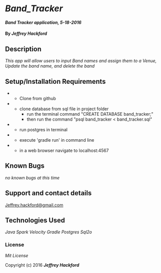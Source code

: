 # _Band_Tracker_

#### _Band Tracker application, 5-18-2016_

#### By _**Jeffrey Hackford**_

## Description

_This app will allow users to input Band names and assign them to a Venue, Update the band name, and delete the band_

## Setup/Installation Requirements

* - Clone from github
* - clone database from sql file in project folder
    - run the terminal command "CREATE DATABASE band_tracker;"
    - then run the command "psql band_tracker < band_tracker.sql"
* - run postgres in terminal
* - execute 'gradle run' in command line
* - in a web browser navigate to localhost:4567

## Known Bugs

_no known bugs at this time_

## Support and contact details

Jeffrey.hackford@gmail.com

## Technologies Used

_Java_
_Spark_
_Velocity_
_Gradle_
_Postgres_
_Sql2o_

### License

*Mit License*

Copyright (c) 2016 **_Jeffrey Hackford_**
